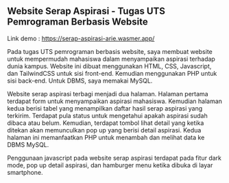 ## Website Serap Aspirasi - Tugas UTS Pemrograman Berbasis Website 
Link demo : https://serap-aspirasi-arie.wasmer.app/

Pada tugas UTS pemrograman berbasis website, saya membuat website untuk mempermudah mahasiswa dalam menyampaikan aspirasi terhadap dunia kampus. Website ini dibuat menggunakan HTML, CSS, Javascript, dan TailwindCSS untuk sisi front-end. Kemudian menggunakan PHP untuk sisi back-end. Untuk DBMS, saya memakai MySQL.

Website serap aspirasi terbagi menjadi dua halaman. Halaman pertama terdapat form untuk menyampaikan aspirasi mahasiswa. Kemudian halaman kedua berisi tabel yang menampilkan daftar hasil serap aspirasi yang terkirim. Terdapat pula status untuk mengetahui apakah aspirasi sudah dibaca atau belum. Kemudian, terdapat tombol lihat detail yang ketika ditekan akan memunculkan pop up yang berisi detail aspirasi. Kedua halaman ini memanfaatkan PHP untuk menambah dan melihat data ke DBMS MySQL. 

Penggunaan javascript pada website serap aspirasi terdapat pada fitur dark mode, pop up detail aspirasi, dan hamburger menu ketika dibuka di layar smartphone.
